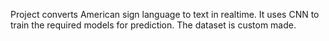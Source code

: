 Project converts American sign language to text in realtime. It uses CNN to train the required models for prediction. The dataset is custom made.
